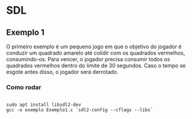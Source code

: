 # SDL

## Exemplo 1

O primeiro exemplo é um pequeno jogo em que o objetivo do jogador é conduzir um quadrado amarelo até colidir com os quadrados vermelhos, consumindo-os. Para vencer, o jogador precisa consumir todos os quadrados vermelhos dentro do limite de 30 segundos. Caso o tempo se esgote antes disso, o jogador será derrotado.

### Como rodar 

```

sudo apt install libsdl2-dev 
gcc -o exemplo Exemplo1.c `sdl2-config --cflags --libs`

```